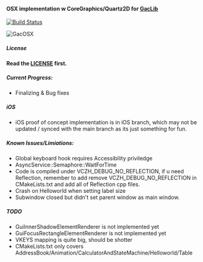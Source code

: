 #### OSX implementation w CoreGraphics/Quartz2D for [GacLib](http://www.gaclib.net)

[![Build Status](https://travis-ci.org/vczh-libraries/iGac.svg?branch=master)](https://travis-ci.org/vczh-libraries/iGac)

![GacOSX](https://darkfall.me/resource/gac_osx.jpg)

##### License

**Read the [LICENSE](https://github.com/vczh-libraries/iGac/blob/master/LICENSE.md) first.**

##### Current Progress:
* Finalizing & Bug fixes

##### iOS
* iOS proof of concept implementation is in iOS branch, which may not be updated / synced with the main branch as its just something for fun.

##### Known Issues/Limiations:
* Global keyboard hook requires Accessibility priviledge
* AsyncService::Semaphore::WaitForTime
* Code is compiled under VCZH_DEBUG_NO_REFLECTION, if u need Reflection, remember to add remove VCZH_DEBUG_NO_REFLECTION in CMakeLists.txt and add all of Reflection cpp files.
* Crash on Helloworld when setting label size
* Subwindow closed but didn't set parent window as main window.

##### TODO
* GuiInnerShadowElementRenderer is not implemented yet
* GuiFocusRectangleElementRenderer is not implemented yet
* VKEYS mapping is quite big, should be shotter
* CMakeLists.txt only covers AddressBook/Animation/CalculatorAndStateMachine/Helloworld/Table
